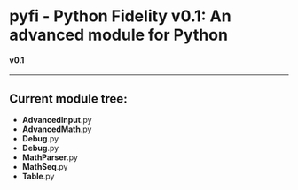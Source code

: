 <html>
<head>
</head>
<body>
<h1><b>pyfi</b> - Python Fidelity v0.1: An advanced module for Python</h1>
<h4>v0.1</h4>
<hr>
<h2>Current module tree:</h2>
<ul>

<li><b>AdvancedInput</b>.py</li>
<li><b>AdvancedMath</b>.py</li>
<li><b>Debug</b>.py</li>
<li><b>Debug</b>.py</li>
<li><b>MathParser</b>.py</li>
<li><b>MathSeq</b>.py</li>
<li><b>Table</b>.py</li>

</ul>
</body>
</html>
